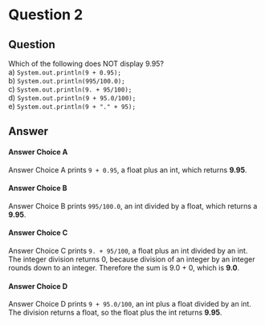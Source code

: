 # Question 2
## Question
Which of the following does NOT display 9.95?  
a) `System.out.println(9 + 0.95);`  
b) `System.out.println(995/100.0);`  
c) `System.out.println(9. + 95/100);`  
d) `System.out.println(9 + 95.0/100);`  
e) `System.out.println(9 + "." + 95);`  
## Answer
#### Answer Choice A
Answer Choice A prints `9 + 0.95`, a float plus an int, which returns **9.95**.

#### Answer Choice B
Answer Choice B prints `995/100.0`, an int divided by a float, which returns a **9.95**.

#### Answer Choice C
Answer Choice C prints `9. + 95/100`, a float plus an int divided by an int. The integer division returns 0, because division of an integer by an integer rounds down to an integer. Therefore the sum is 9.0 + 0, which is **9.0**.

#### Answer Choice D
Answer Choice D prints `9 + 95.0/100`, an int plus a float divided by an int. The division returns a float, so the float plus the int returns **9.95**.